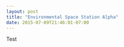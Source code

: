 ```yaml
---
layout: post
title: "Environmental Space Station Alpha"
date: 2015-07-09T21:46:01-07:00
---
```


Test